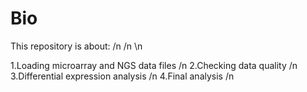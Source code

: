 # Bio
This repository is about: /n /n \n

  1.Loading microarray and NGS data files /n
  2.Checking data quality /n
  3.Differential expression analysis /n
  4.Final analysis /n
